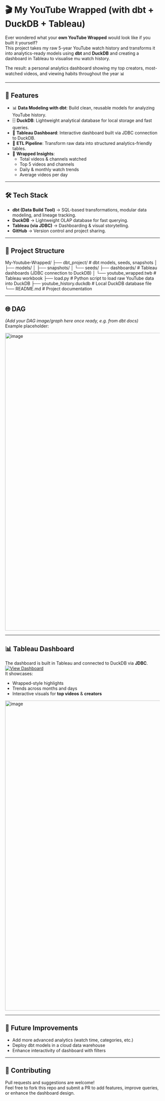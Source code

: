 # 🎬 My YouTube Wrapped (with dbt + DuckDB + Tableau)

Ever wondered what your **own YouTube Wrapped** would look like if you built it yourself?  
This project takes my raw 5-year YouTube watch history and transforms it into analytics-ready models using **dbt** and **DuckDB** and creating a dashboard in Tableau to visualise mu watch history.  

The result: a personal analytics dashboard showing my top creators, most-watched videos, and viewing habits throughout the year 📊

---

## 🚀 Features
- 📊 **Data Modeling with dbt**: Build clean, reusable models for analyzing YouTube history.  
- 🗄️ **DuckDB**: Lightweight analytical database for local storage and fast queries.  
- 🔌 **Tableau Dashboard**: Interactive dashboard built via JDBC connection to DuckDB.  
- 🔄 **ETL Pipeline**: Transform raw data into structured analytics-friendly tables.  
- 📅 **Wrapped Insights**:
  - Total videos & channels watched  
  - Top 5 videos and channels  
  - Daily & monthly watch trends  
  - Average videos per day  

--- 

## 🛠️ Tech Stack
- **dbt (Data Build Tool)** → SQL-based transformations, modular data modeling, and lineage tracking.  
- **DuckDB** → Lightweight OLAP database for fast querying.  
- **Tableau (via JDBC)** → Dashboarding & visual storytelling.  
- **GitHub** → Version control and project sharing.  

--- 

## 📂 Project Structure
My-Youtube-Wrapped/
├── dbt_project/ # dbt models, seeds, snapshots
│ ├── models/
│ ├── snapshots/
│ └── seeds/
├── dashboards/ # Tableau dashboards (JDBC connection to DuckDB)
│ └── youtube_wrapped.twb # Tableau workbook
├── load.py # Python script to load raw YouTube data into DuckDB
├── youtube_history.duckdb # Local DuckDB database file
└── README.md # Project documentation



---

## 🌐 DAG
*(Add your DAG image/graph here once ready, e.g. from dbt docs)*  
Example placeholder:

<img width="1784" height="966" alt="image" src="https://github.com/user-attachments/assets/b5346b74-d38a-4535-8161-a979f7654534" />


---

## 📊 Tableau Dashboard

The dashboard is built in Tableau and connected to DuckDB via **JDBC**.  [![View Dashboard](https://img.shields.io/badge/View-Dashboard-blue?style=for-the-badge&logo=tableau)](https://public.tableau.com/app/profile/imaan.shahid5731/viz/YoutubeWrapped/Dashboard1)  
It showcases:
- Wrapped-style highlights  
- Trends across months and days  
- Interactive visuals for **top videos** & **creators**
  

<img width="1255" height="1006" alt="image" src="https://github.com/user-attachments/assets/3617a1af-22eb-4d49-9e66-a5291ef8a253" />

---

## 🔮 Future Improvements
- Add more advanced analytics (watch time, categories, etc.)  
- Deploy dbt models in a cloud data warehouse  
- Enhance interactivity of dashboard with filters  

---

## 🤝 Contributing
Pull requests and suggestions are welcome!  
Feel free to fork this repo and submit a PR to add features, improve queries, or enhance the dashboard design.  
